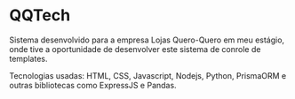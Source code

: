 # QQTech

Sistema desenvolvido para a empresa Lojas Quero-Quero em meu estágio, onde tive a oportunidade de desenvolver este sistema de conrole de templates.

Tecnologias usadas: HTML, CSS, Javascript, Nodejs, Python, PrismaORM e outras bibliotecas como ExpressJS e Pandas. 
